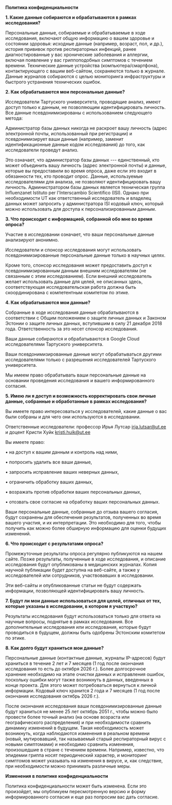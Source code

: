 **Пoлитика конфиденциальности**

**1. Какие данные собираются и обрабатываются в рамках исследования?**

Персональные данные, собираемые и обрабатываемые в ходе исследования,
включают общую информацию о вашем здоровьe и состоянии здоровья:
исходные данные (например, возраст, пол, и др.), история прививок против
респираторных инфекций, ранее диагностированные у вас хронические
заболевания и аллергии, включая появление у вас гриппоподобных симптомов
с течением времени. Технические данные устройства
(компьютера/смартфона), контактирующего c вашим веб-сайтом, сохраняются
только в журналe. Данные журналов собираются с целью мониторинга
инфраструктуры и быстрого устранения технических ошибок.

**2. Как обрабатываются мои персональные данные?**

Исследователи Тартуского университета, проводящие анализ, имеют доступ
только к данным, не позволяющим идентифицировать личность. Все данные
псевдонимизированы с использованием следующего метода:

Администратор базы данных никогда не раскроет вашу личность (адрес
электронной почты, использованный при регистрации) и псевдонимизирует
ваши данные (например, заменит идентификационные данные кодом
исследования) до того, как исследователи проведут анализ.

Это означает, что администратор базы данных --- единственный, кто может
объединить вашу личность (адрес электронной почты) и данные, которые вы
предоставили во время опроса, даже если это входит в обязанности тех,
кто проводит опрос. Данные, используемые исследователями для анализа, не
позволяют идентифицировать вашу личность. Администратором базы данных
является техническая группа Influenzanet Istituto per l\'Interscambio
Scientifico (ISI). Однако при необходимости UT как ответственный
исследователь и владелец данных может запросить у администратора ISI
кодовый ключ, который можно использовать для доступа к
персонализированным данным.

**3. Что происходит с информацией, собранной обо мне во время опроса?**

Участие в исследовании означает, что ваши персональные данные
анализируют анонимно.

Исследователи и спонсор исследования могут использовать
псевдонимизированные персональные данные только в научных целях.

Кроме того, спонсор исследования может предоставить доступ к
псевдонимизированным данным внешним исследователям (не связанным с этим
исследованием). Если внешний исследователь желает использовать данные
для целей, не описанных здесь, соответствующая исследовательская работа
должна быть скоординирована с компетентным комитетом по этике.

**4. Как обрабатываются мои данные?**

Собранные в ходе исследования данные обрабатываются в соответствии с
Общим положением о защите личных данных и Законом Эстонии о защите
личных данных, вступившим в силу 21 декабря 2018 года. Ответственность
за это несет спонсор исследования.

Ваши данные собираются и обрабатываются в Google Cloud исследователями
Тартуского университета.

Ваши псевдонимизированные данные могут обрабатываться другими
исследователями только с разрешения исследователей Тартуского
университета.

Мы имеем право обрабатывать ваши персональные данные на основании
проведения исследования и вашего информированного согласия.

**5. Имею ли я доступ и возможность корректировать свои личные данные,
собранные и обработанные в рамках исследования?**

Вы имеете право интересоваться y исследователей, какие данные о вас были
собраны и для чего они используются в исследовании.

Ответственные исследователи: профессор Ирья Лутсар irja.lutsar@ut.ee и
доцент Кристи Хуйк kristi.huik@ut.ee

Вы имеете право:

• на доступ к вашим данным и контроль над ними,

• попросить удалить все ваши данные,

• запросить исправление ваших неверных данных,

• ограничить обработку ваших данных,

• возражать против обработки ваших персональных данных,

• отозвать свое согласие на обработку ваших персональных данных.

Ваши персональные данные, собранные до отзыва вашего согласия, будут
сохранены для обеспечения результатов, полученных во время вашего
участия, и их интерпретации. Это необходимо для того, чтобы получить как
можно более обширную информацию для оценки будущих изменений.

**6. Что происходит с результатами опроса?**

Промежуточные результаты опроса регулярно публикуются на нашем сайте.
Позже результаты, полученные в ходе исследования, и описание
исследования будут опубликованы в медицинских журналах. Копия научной
публикации будет доступна на веб-сайте, а также у исследователей или
сотрудников, участвовавших в исследовании.

Эти веб-сайты и опубликованные статьи не будут содержать информации,
позволяющей идентифицировать вашу личность.

**7. Будут ли мои данные использоваться для целей, отличных от тех,
которые указаны в исследовании, в котором я участвую?**

Результаты исследования будут использоваться только для ответа на
научные вопросы, поднятые в рамках исследования. Все дополнительные
исследования или исследования, которые будут проводиться в будущем,
должны быть одобрены Эстонским комитетом по этике.

**8. Как долго будут храниться мои данные?**

Персональные данные (контактные данные, журналы IP-адресов) будут
храниться в течение 2 лет и 7 месяцев (1 год после окончания
исследования то есть до октября 2026 г.). Более долгосрочное хранение
необходимо на этапе очистки данных и исправления ошибок, поскольку
ошибки могут также возникнуть в данных, введенных в конце проекта. Для
этого может потребоваться вернуться к личной информации. Кодовый ключ
хранится 2 года и 7 месяцев (1 год после окончания исследования октябрь
2026 г.).

После окончания исследования ваши псевдонимизированные данные будут
храниться не менее 25 лет октябрь 2051 г., чтобы можно было провести
более точный анализ (на основе возраста или географического
распределения) и при необходимости сравнить динамику изменений в
будущем. Такая необходимость может возникнуть, когда наблюдаются
изменения в реальном времени (новый, мутировавший, так называемый старый
респираторный вирус с новыми симптомами) и необходимо сравнить
изменения, произошедшие в стране с течением времени. Например, известно,
что эпидемии гриппа носят периодический характер, и мониторинг симптомов
может указывать на изменения в вирусе, и, как следствие, при
необходимости можно принимать различные меры.

**Изменения в политике конфиденциальности**

Политика конфиденциальности может быть изменена. Если это произойдет, мы
опубликуем пересмотренную версию и форму информированного согласия и еще
раз попросим вас дать согласие.
